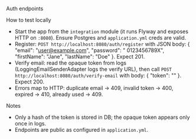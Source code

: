 Auth endpoints

How to test locally

- Start the app from the `integration` module (it runs Flyway and exposes HTTP on `:8080`). Ensure Postgres and
  `application.yml` creds are valid.
- Register: `POST http://localhost:8080/auth/register` with JSON body: { "email": "user@example.com", "password": "
  0123456789X", "firstName": "Jane", "lastName": "Doe" }. Expect 201.
- Verify email: read the opaque token from logs (LoggingEmailSenderAdapter logs the verify URL), then call
  `POST http://localhost:8080/auth/verify-email` with body: { "token": "<opaque-from-logs>" }. Expect 200.
- Errors map to HTTP: duplicate email → 409, invalid token → 400, expired → 410, already used → 409.

Notes

- Only a hash of the token is stored in DB; the opaque token appears only once in logs.
- Endpoints are public as configured in `application.yml`.

